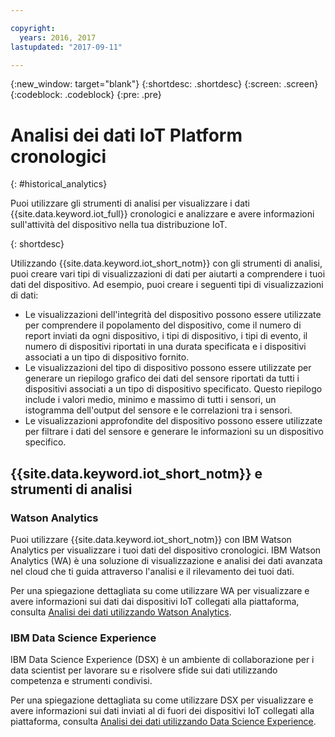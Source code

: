 ```yaml
---

copyright:
  years: 2016, 2017
lastupdated: "2017-09-11"

---
```


{:new_window: target="blank"}
{:shortdesc: .shortdesc}
{:screen: .screen}
{:codeblock: .codeblock}
{:pre: .pre}


# Analisi dei dati IoT Platform cronologici
{: #historical_analytics}  

Puoi utilizzare gli strumenti di analisi per visualizzare i dati {{site.data.keyword.iot_full}} cronologici e analizzare e avere informazioni sull'attività del dispositivo nella tua distribuzione IoT.

{: shortdesc}

Utilizzando {{site.data.keyword.iot_short_notm}} con gli strumenti di analisi, puoi creare vari tipi di visualizzazioni di dati per aiutarti a comprendere i tuoi dati del dispositivo. Ad esempio, puoi creare i seguenti tipi di visualizzazioni di dati:

 - Le visualizzazioni dell'integrità del dispositivo possono essere utilizzate per comprendere il popolamento del dispositivo, come il numero di report inviati da ogni dispositivo, i tipi di dispositivo, i tipi di evento, il numero di dispositivi riportati in una durata specificata e i dispositivi associati a un tipo di dispositivo fornito.
 - Le visualizzazioni del tipo di dispositivo possono essere utilizzate per generare un riepilogo grafico dei dati del sensore riportati da tutti i dispositivi associati a un tipo di dispositivo specificato. Questo riepilogo include i valori medio, minimo e massimo di tutti i sensori, un istogramma dell'output del sensore e le correlazioni tra i sensori.
 - Le visualizzazioni approfondite del dispositivo possono essere utilizzate per filtrare i dati del sensore e generare le informazioni su un dispositivo specifico.

## {{site.data.keyword.iot_short_notm}} e strumenti di analisi

### Watson Analytics

Puoi utilizzare {{site.data.keyword.iot_short_notm}} con IBM Watson Analytics per visualizzare i tuoi dati del dispositivo cronologici. IBM Watson Analytics (WA) è una soluzione di visualizzazione e analisi dei dati avanzata nel cloud che ti guida attraverso l'analisi e il rilevamento dei tuoi dati.
 
Per una spiegazione dettagliata su come utilizzare WA per visualizzare e avere informazioni sui dati dai dispositivi IoT collegati alla piattaforma, consulta [Analisi dei dati utilizzando Watson Analytics](analyzing_with_WA.html).
 
### IBM Data Science Experience

IBM Data Science Experience (DSX) è un ambiente di collaborazione per i data scientist per lavorare su e risolvere sfide sui dati utilizzando competenza e strumenti condivisi. 

Per una spiegazione dettagliata su come utilizzare DSX per visualizzare e avere informazioni sui dati inviati al di fuori dei dispositivi IoT collegati alla piattaforma, consulta [Analisi dei dati utilizzando Data Science Experience](analyzing_with_DSX.html).
